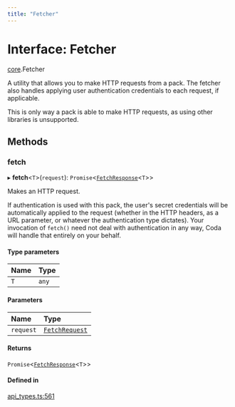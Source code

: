 ```yaml
---
title: "Fetcher"
---
```

# Interface: Fetcher

[core](../modules/core.md).Fetcher

A utility that allows you to make HTTP requests from a pack. The fetcher also
handles applying user authentication credentials to each request, if applicable.

This is only way a pack is able to make HTTP requests, as using other libraries is unsupported.

## Methods

### fetch

▸ **fetch**<`T`\>(`request`): `Promise`<[`FetchResponse`](core.FetchResponse.md)<`T`\>\>

Makes an HTTP request.

If authentication is used with this pack, the user's secret credentials will be
automatically applied to the request (whether in the HTTP headers, as a URL parameter,
or whatever the authentication type dictates). Your invocation of `fetch()` need not
deal with authentication in any way, Coda will handle that entirely on your behalf.

#### Type parameters

| Name | Type |
| :------ | :------ |
| `T` | `any` |

#### Parameters

| Name | Type |
| :------ | :------ |
| `request` | [`FetchRequest`](core.FetchRequest.md) |

#### Returns

`Promise`<[`FetchResponse`](core.FetchResponse.md)<`T`\>\>

#### Defined in

[api_types.ts:561](https://github.com/coda/packs-sdk/blob/main/api_types.ts#L561)
